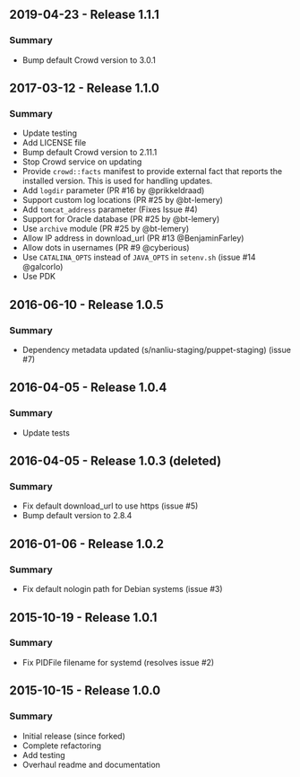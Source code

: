 ## 2019-04-23 - Release 1.1.1

### Summary

- Bump default Crowd version to 3.0.1

## 2017-03-12 - Release 1.1.0

### Summary

- Update testing
- Add LICENSE file
- Bump default Crowd version to 2.11.1
- Stop Crowd service on updating
- Provide `crowd::facts` manifest to provide external fact that reports the
  installed version. This is used for handling updates.
- Add `logdir` parameter (PR #16 by @prikkeldraad)
- Support custom log locations (PR #25 by @bt-lemery)
- Add `tomcat_address` parameter (Fixes Issue #4)
- Support for Oracle database (PR #25 by @bt-lemery)
- Use `archive` module (PR #25 by @bt-lemery)
- Allow IP address in download_url (PR #13 @BenjaminFarley)
- Allow dots in usernames (PR #9 @cyberious)
- Use `CATALINA_OPTS` instead of `JAVA_OPTS` in `setenv.sh` (issue #14 @galcorlo)
- Use PDK

## 2016-06-10 - Release 1.0.5

### Summary

- Dependency metadata updated (s/nanliu-staging/puppet-staging) (issue #7)

## 2016-04-05 - Release 1.0.4

### Summary

- Update tests

## 2016-04-05 - Release 1.0.3 (deleted)

### Summary

- Fix default download_url to use https (issue #5)
- Bump default version to 2.8.4

## 2016-01-06 - Release 1.0.2

### Summary

- Fix default nologin path for Debian systems (issue #3)

## 2015-10-19 - Release 1.0.1

### Summary

- Fix PIDFile filename for systemd (resolves issue #2)

## 2015-10-15 - Release 1.0.0

### Summary

- Initial release (since forked)
- Complete refactoring
- Add testing
- Overhaul readme and documentation
